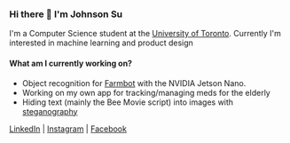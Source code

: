 ### Hi there 👋  I'm Johnson Su

I'm a Computer Science student at the [University of Toronto](https://www.utsc.utoronto.ca/home/). Currently I'm interested in machine learning and product design </br>

#### What am I currently working on?
 -   Object recognition for [Farmbot](https://farm.bot/) with the NVIDIA Jetson Nano.</br>
 -   Working on my own app for tracking/managing meds for the elderly</br>
 -   Hiding text (mainly the Bee Movie script) into images with [steganography](https://en.wikipedia.org/wiki/Steganography)</br>
 
[LinkedIn](https://www.linkedin.com/in/johnson-su/) | [Instagram](https://www.instagram.com/johnson.s.u/) | [Facebook](https://www.facebook.com/CrispyCrunchCapt)


